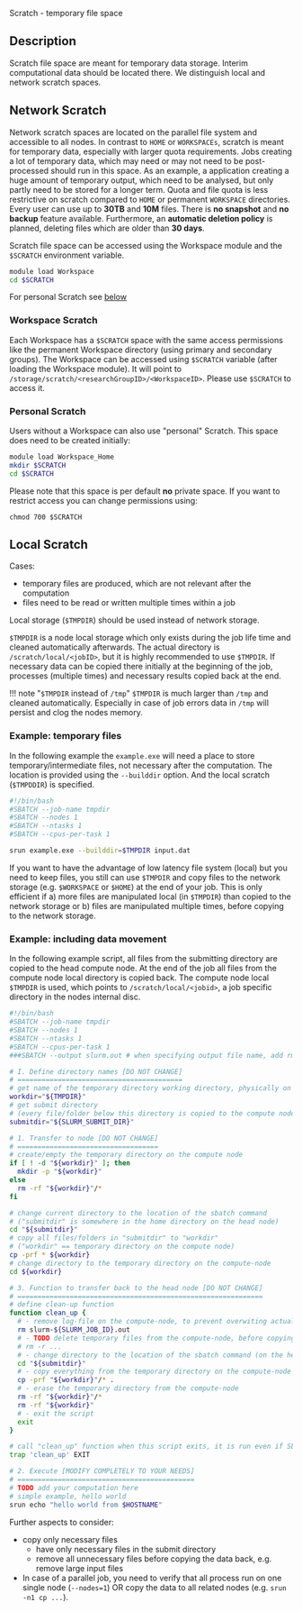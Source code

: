 Scratch - temporary file space

## Description

Scratch file space are meant for temporary data storage. Interim computational data should be located there. 
We distinguish local and network scratch spaces. 

## Network Scratch
Network scratch spaces are located on the parallel file system and accessible to all nodes. In contrast to `HOME` or `WORKSPACEs`, scratch is meant for temporary data, especially with larger quota requirements. 
Jobs creating a lot of temporary data, which may need or may not need to be post-processed should run in this space. As an example, a application creating a huge amount of temporary output, which need to be analysed, but only partly need to be stored for a longer term.
Quota and file quota is less restrictive on scratch compared to `HOME` or permanent `WORKSPACE` directories. Every user can use up to **30TB** and **10M** files. There is **no snapshot** and **no backup** feature available. Furthermore, an **automatic deletion policy** is planned, deleting files which are older than **30 days**. 

Scratch file space can be accessed using the Workspace module and the `$SCRATCH` environment variable. 

```BASH
module load Workspace
cd $SCRATCH
```

For personal Scratch see [below](scratch.md#peronal-scratch)

### Workspace Scratch
Each Workspace has a `$SCRATCH` space with the same access permissions like the permanent Workspace directory (using primary and secondary groups). The Workspace can be accessed using `$SCRATCH` variable (after loading the Workspace module). It will point to `/storage/scratch/<researchGroupID>/<WorkspaceID>`. Please use `$SCRATCH` to access it. 

### Personal Scratch

Users without a Workspace can also use "personal" Scratch. This space does need to be created initially:
```BASH
module load Workspace_Home
mkdir $SCRATCH
cd $SCRATCH
```

Please note that this space is per default **no** private space. If you want to restrict access you can change permissions using:

```
chmod 700 $SCRATCH
```

## Local Scratch

Cases:

- temporary files are produced, which are not relevant after the computation
- files need to be read or written multiple times within a job

Local storage (`$TMPDIR`) should be used instead of network storage. 

`$TMPDIR` is a node local storage which only exists during the job life time and cleaned automatically afterwards. The actual directory is `/scratch/local/<jobID>`, but it is highly recommended to use `$TMPDIR`. 
If necessary data can be copied there initially at the beginning of the job, processes (multiple times) and necessary results copied back at the end. 

!!! note "`$TMPDIR` instead of `/tmp`"
    `$TMPDIR` is much larger than `/tmp` and cleaned automatically. Especially in case of job errors data in `/tmp` will persist and clog the nodes memory. 

### Example: temporary files

In the following example the `example.exe` will need a place to store temporary/intermediate files, not necessary after the computation. The location is provided using the `--builddir` option. And the local scratch (`$TMPDDIR`) is specified. 

```Bash
#!/bin/bash
#SBATCH --job-name tmpdir
#SBATCH --nodes 1
#SBATCH --ntasks 1
#SBATCH --cpus-per-task 1

srun example.exe --builddir=$TMPDIR input.dat
```

If you want to have the advantage of low latency file system (local) but you need to keep files, you still can use `$TMPDIR` and copy files to the network storage (e.g. `$WORKSPACE` or `$HOME`) at the end of your job. This is only efficient if a) more files are manipulated local (in `$TMPDIR`) than copied to the network storage or b) files are manipulated multiple times, before copying to the network storage.

### Example: including data movement
In the following example script, all files from the submitting directory are copied to the head compute node. At the end of the job all files from the compute node local directory is copied back. The compute node local `$TMPDIR` is used, which points to `/scratch/local/<jobid>`, a job specific directory in the nodes internal disc.

```Bash
#!/bin/bash
#SBATCH --job-name tmpdir
#SBATCH --nodes 1
#SBATCH --ntasks 1
#SBATCH --cpus-per-task 1
###SBATCH --output slurm.out # when specifying output file name, add rm slurm.out in cleanup function

# I. Define directory names [DO NOT CHANGE]
# =========================================
# get name of the temporary directory working directory, physically on the compute-node
workdir="${TMPDIR}"
# get submit directory
# (every file/folder below this directory is copied to the compute node)
submitdir="${SLURM_SUBMIT_DIR}"

# 1. Transfer to node [DO NOT CHANGE]
# ===================================
# create/empty the temporary directory on the compute node
if [ ! -d "${workdir}" ]; then
  mkdir -p "${workdir}"
else
  rm -rf "${workdir}"/*
fi

# change current directory to the location of the sbatch command
# ("submitdir" is somewhere in the home directory on the head node)
cd "${submitdir}"
# copy all files/folders in "submitdir" to "workdir"
# ("workdir" == temporary directory on the compute node)
cp -prf * ${workdir}
# change directory to the temporary directory on the compute-node
cd ${workdir}

# 3. Function to transfer back to the head node [DO NOT CHANGE]
# =============================================================
# define clean-up function
function clean_up {
  # - remove log-file on the compute-node, to prevent overwiting actual output with empty file
  rm slurm-${SLURM_JOB_ID}.out
  # - TODO delete temporary files from the compute-node, before copying. Prevent copying unnecessary files.
  # rm -r ...
  # - change directory to the location of the sbatch command (on the head node)
  cd "${submitdir}"
  # - copy everything from the temporary directory on the compute-node
  cp -prf "${workdir}"/* .
  # - erase the temporary directory from the compute-node
  rm -rf "${workdir}"/*
  rm -rf "${workdir}"
  # - exit the script
  exit
}

# call "clean_up" function when this script exits, it is run even if SLURM cancels the job
trap 'clean_up' EXIT

# 2. Execute [MODIFY COMPLETELY TO YOUR NEEDS]
# ============================================
# TODO add your computation here
# simple example, hello world
srun echo "hello world from $HOSTNAME"
```

Further aspects to consider:

- copy only necessary files
    + have only necessary files in the submit directory
    + remove all unnecessary files before copying the data back, e.g. remove large input files
- In case of a parallel job, you need to verify that all process run on one single node (`--nodes=1`) OR copy the data to all related nodes (e.g. `srun -n1 cp ...`).
